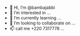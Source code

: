 - 👋 Hi, I’m @bambajabbi
- 👀 I’m interested in ...
- 🌱 I’m currently learning ...
- 💞️ I’m looking to collaborate on ...
- 📫 call me +220 7317778 ...

<!---
bambajabbi/bambajabbi is a ✨ special ✨ repository because its `README.md` (this file) appears on your GitHub profile.
You can click the Preview link to take a look at your changes.
--->
